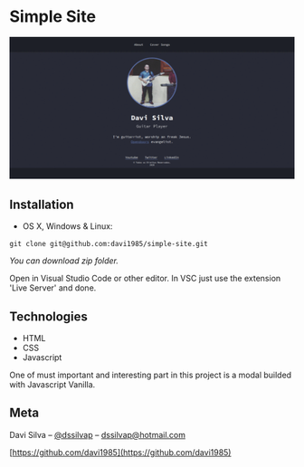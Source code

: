 # Simple Site

![](site.gif)

## Installation

- OS X, Windows & Linux:

```git
git clone git@github.com:davi1985/simple-site.git
```

_You can download zip folder._

Open in Visual Studio Code or other editor. In VSC just use the extension 'Live Server' and done.

## Technologies

- HTML
- CSS
- Javascript

One of must important and interesting part in this project is a modal builded with Javascript Vanilla.

## Meta

Davi Silva – [@dssilvap](https://twitter.com/dssilvap) – dssilvap@hotmail.com

[https://github.com/davi1985](https://github.com/davi1985)

